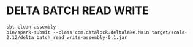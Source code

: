 # DELTA BATCH READ WRITE

    sbt clean assembly
    bin/spark-submit --class com.datalock.deltalake.Main target/scala-2.12/delta_batch_read_write-assembly-0.1.jar